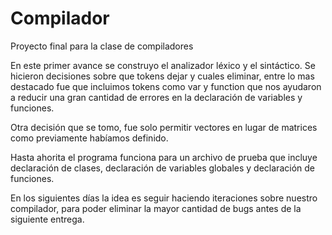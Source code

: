 # Compilador
Proyecto final para la clase de compiladores

En este primer avance se construyo el analizador léxico y el sintáctico. Se hicieron decisiones sobre que tokens dejar y cuales eliminar, entre lo mas destacado fue que incluimos tokens como var y function que nos ayudaron a reducir una gran cantidad de errores en la declaración de variables y funciones.

Otra decisión que se tomo, fue solo permitir vectores en lugar de matrices como previamente habíamos definido.

Hasta ahorita el programa funciona para un archivo de prueba que incluye declaración de clases, declaración de variables globales y declaración de funciones.

En los siguientes días la idea es seguir haciendo iteraciones sobre nuestro compilador, para poder eliminar la mayor cantidad de bugs antes de la siguiente entrega.
